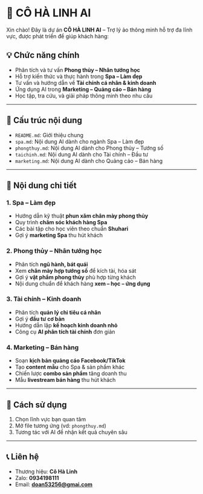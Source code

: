 # 🌟 CÔ HÀ LINH AI  

Xin chào! Đây là dự án **CÔ HÀ LINH AI** – Trợ lý ảo thông minh hỗ trợ đa lĩnh vực, được phát triển để giúp khách hàng:  

## 💡 Chức năng chính  
- Phân tích và tư vấn **Phong thủy – Nhân tướng học**  
- Hỗ trợ kiến thức và thực hành trong **Spa – Làm đẹp**  
- Tư vấn và hướng dẫn về **Tài chính cá nhân & kinh doanh**  
- Ứng dụng AI trong **Marketing – Quảng cáo – Bán hàng**  
- Học tập, tra cứu, và giải pháp thông minh theo nhu cầu  

---

## 📂 Cấu trúc nội dung  
- `README.md`: Giới thiệu chung  
- `spa.md`: Nội dung AI dành cho ngành Spa – Làm đẹp  
- `phongthuy.md`: Nội dung AI dành cho Phong thủy – Tướng số  
- `taichinh.md`: Nội dung AI dành cho Tài chính – Đầu tư  
- `marketing.md`: Nội dung AI dành cho Quảng cáo – Bán hàng  

---

## 🧾 Nội dung chi tiết  

### 1. Spa – Làm đẹp  
- Hướng dẫn kỹ thuật **phun xăm chân mày phong thủy**  
- Quy trình **chăm sóc khách hàng Spa**  
- Các bài tập cho học viên theo chuẩn **Shuhari**  
- Gợi ý **marketing Spa** thu hút khách  

### 2. Phong thủy – Nhân tướng học  
- Phân tích **ngũ hành, bát quái**  
- Xem **chân mày hợp tướng số** để kích tài, hóa sát  
- Gợi ý **vật phẩm phong thủy** phù hợp từng khách  
- Nội dung chuẩn để khách hàng **xem – học – ứng dụng**  

### 3. Tài chính – Kinh doanh  
- Phân tích **quản lý chi tiêu cá nhân**  
- Gợi ý **đầu tư cơ bản**  
- Hướng dẫn lập **kế hoạch kinh doanh nhỏ**  
- Công cụ **AI phân tích tài chính** đơn giản  

### 4. Marketing – Bán hàng  
- Soạn **kịch bản quảng cáo Facebook/TikTok**  
- Tạo **content mẫu** cho Spa & sản phẩm khác  
- Chiến lược **combo sản phẩm** tăng doanh thu  
- Mẫu **livestream bán hàng** thu hút khách  

---

## 🚀 Cách sử dụng  
1. Chọn lĩnh vực bạn quan tâm  
2. Mở file tương ứng (vd: `phongthuy.md`)  
3. Tương tác với AI để nhận kết quả chuyên sâu  

---

## 📞 Liên hệ  
- Thương hiệu: **Cô Hà Linh**  
- Zalo: **0934198111**  
- Email: **doan53256@gmai.com**
